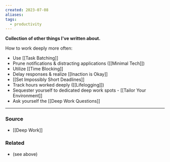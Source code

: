 ```yaml
---
created: 2023-07-08
aliases: 
tags:
  - productivity
---
```

**Collection of other things I've written about.**

How to work deeply more often:

- Use [[Task Batching]]
- Prune notifications & distracting applications ([[Minimal Tech]])
- Utilize [[Time Blocking]]
- Delay responses & realize [[Inaction is Okay]]
- [[Set Impossibly Short Deadlines]]
- Track hours worked deeply ([[Lifelogging]])
- Sequester yourself to dedicated deep work spots - [[Tailor Your Environment]]
- Ask yourself the [[Deep Work Questions]]

---
### Source
- [[Deep Work]]
### Related
- (see above)